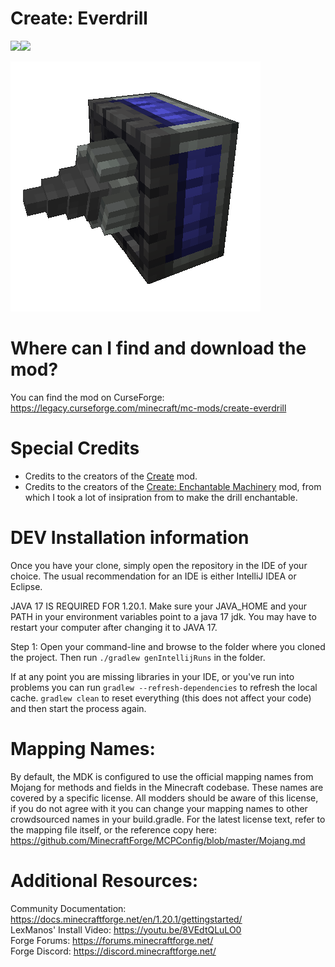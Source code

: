 
Create: Everdrill
=======
<a href="https://www.curseforge.com/minecraft/mc-mods/create-everdrill" target="_blank"><img src="https://cf.way2muchnoise.eu/NUMBERHERE.svg?badge_style=flat"/></a><a href="https://www.curseforge.com/minecraft/mc-mods/create-everdrill" target="_blank"><img src="http://cf.way2muchnoise.eu/versions/NUMBERHERE.svg?badge_style=flat" /></a>

![logo](logo.png)


Where can I find and download the mod?
=======
You can find the mod on CurseForge: https://legacy.curseforge.com/minecraft/mc-mods/create-everdrill

Special Credits
=======
 - Credits to the creators of the [Create](https://www.curseforge.com/minecraft/mc-mods/create) mod.
 - Credits to the creators of the [Create: Enchantable Machinery](https://www.curseforge.com/minecraft/mc-mods/create-enchantable-machinery) mod, from which I took a lot of insipration from to make the drill enchantable.


DEV Installation information
=======

Once you have your clone, simply open the repository in the IDE of your choice. The usual recommendation for an IDE is either IntelliJ IDEA or Eclipse.

JAVA 17 IS REQUIRED FOR 1.20.1. Make sure your JAVA_HOME and your PATH in your environment variables
point to a java 17 jdk. You may have to restart your computer after changing it to JAVA 17.

Step 1: Open your command-line and browse to the folder where you cloned the project.
Then run `./gradlew genIntellijRuns` in the folder.

If at any point you are missing libraries in your IDE, or you've run into problems you can
run `gradlew --refresh-dependencies` to refresh the local cache. `gradlew clean` to reset everything
(this does not affect your code) and then start the process again.

Mapping Names:
=============================
By default, the MDK is configured to use the official mapping names from Mojang for methods and fields
in the Minecraft codebase. These names are covered by a specific license. All modders should be aware of this
license, if you do not agree with it you can change your mapping names to other crowdsourced names in your
build.gradle. For the latest license text, refer to the mapping file itself, or the reference copy here:
https://github.com/MinecraftForge/MCPConfig/blob/master/Mojang.md

Additional Resources:
=========================
Community Documentation: https://docs.minecraftforge.net/en/1.20.1/gettingstarted/ \
LexManos' Install Video: https://youtu.be/8VEdtQLuLO0 \
Forge Forums: https://forums.minecraftforge.net/ \
Forge Discord: https://discord.minecraftforge.net/



